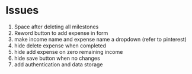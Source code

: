 # Issues

1. Space after deleting all milestones
2. Reword button to add expense in form
3. make income name and expense name a dropdown (refer to pinterest)
4. hide delete expense when completed
5. hide add expense on zero remaining income
6. hide save button when no changes
7. add authentication and data storage